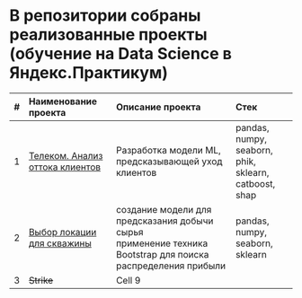 # В репозитории собраны реализованные проекты (обучение на Data Science в Яндекс.Практикум)
| #  | **Наименование проекта**  | **Описание проекта**| **Стек** |
|:-- |:---------------| :-------------------| :-------------------|
| 1        | [Телеком. Анализ оттока клиентов](https://github.com/Eugene-Glukhov/YP/blob/main/telecom-pr/)        |  Разработка модели ML, <br /> предсказывающей уход клиентов | pandas, numpy, seaborn, <br /> phik, sklearn, catboost, shap        |
| 2         | [Выбор локации для скважины](https://github.com/Eugene-Glukhov/YP/tree/main/revenue)       | создание модели для предсказания добычи сырья <br /> применение техника Bootstrap для поиска распределения прибыли | pandas, numpy, seaborn, sklearn|
| 3         | ~~Strike~~      | Cell 9        | |
